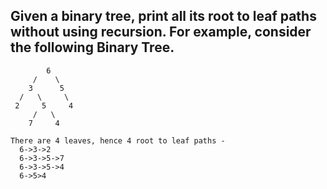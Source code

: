 ## Given a binary tree, print all its root to leaf paths without using recursion. For example, consider the following Binary Tree.

```
        6
     /    \
    3      5
  /   \     \
 2     5     4
     /   \
    7     4

There are 4 leaves, hence 4 root to leaf paths -
  6->3->2              
  6->3->5->7
  6->3->5->4
  6->5>4
```
